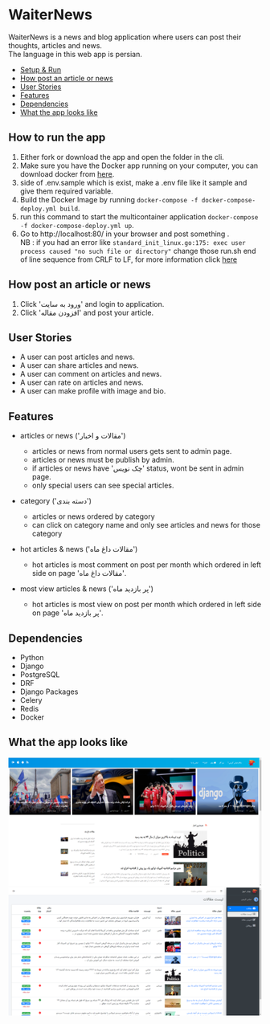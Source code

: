 # WaiterNews
WaiterNews is a news and blog application where users can post their thoughts, articles and news.<br>
The language in this web app is persian.
- [Setup & Run](#How-to-run-the-app)
- [How post an article or news](#How-post-an-article-or-news)
- [User Stories](#User-Stories)
- [Features](#Features)
- [Dependencies](#Dependencies)
- [What the app looks like](#What-the-app-looks-like)


##  How to run the app
1. Either fork or download the app and open the folder in the cli.
2. Make sure you have the Docker app running on your computer, you can download docker from [here](https://www.docker.com/products/docker-desktop).
3. side of .env.sample which is exist, make a .env file like it sample and give them required variable.
4. Build the Docker Image by running `docker-compose -f docker-compose-deploy.yml build`.
5. run this command to start the multicontainer application `docker-compose -f docker-compose-deploy.yml up`.
6. Go to http://localhost:80/ in your browser and post something .<br>
NB : if you had an error like `standard_init_linux.go:175: exec user process caused "no such file or directory"`
change those run.sh end of line sequence from CRLF to LF, for more information click [here](https://github.com/riggraz/astuto/issues/9)

## How post an article or news
1. Click 'ورود به سایت' and login to application.
2. Click 'افزودن مقاله' and post your article.


## User Stories
- A user can post articles and news.
- A user can share articles and news.
- A user can comment on articles and news.
- A user can rate on articles and news.
- A user can make profile with image and bio.

## Features
- articles or news ('مقالات و اخبار')
  - articles or news from normal users gets sent to admin page.  
  - articles or news must be publish by admin.
  - if articles or news have 'چک نویس' status, wont be sent in admin page.
  - only special users can see special articles.
  
- category ('دسته بندی')
  - articles or news ordered by category
  - can click on category name and only see articles and news for those category
  
- hot articles & news ('مقالات داغ ماه')
  - hot articles is most comment on post per month which ordered in left side on page 'مقالات داغ ماه'.
  
- most view articles & news ('پر بازدید ماه')
  - hot articles is most view on post per month which ordered in left side on page 'پر بازدید ماه'.
  

## Dependencies
- Python
- Django
- PostgreSQL
- DRF
- Django Packages
- Celery
- Redis
- Docker

## What the app looks like
![ScreenShot](screenshot/ScreenshotHome.png)
![ScreenShot](screenshot/ScreenshotPanel.png)
